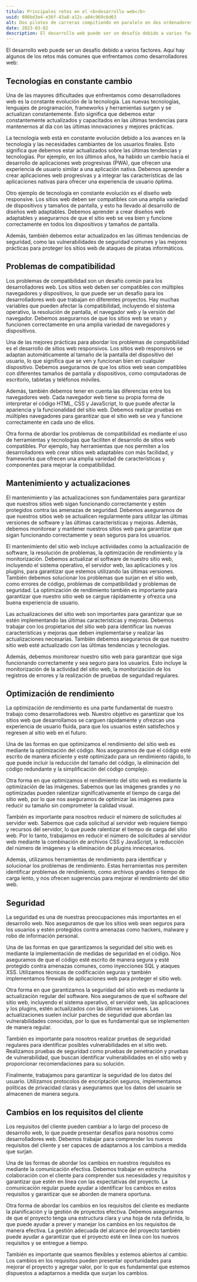 ```yaml
---
titulo: Principales retos en el <b>desarrollo web</b>
uuid: 086bd3e4-e36f-43a8-a12c-a04c969c6d63
alt: Dos pilotos de carreras compitiendo en paralelo en dos ordenadores
date: 2023-03-02
description: El desarrollo web puede ser un desafío debido a varios factores. Aquí hay algunos de los retos más comunes que enfrentamos como desarrolladores web.
---
```


El desarrollo web puede ser un desafío debido a varios factores. Aquí hay algunos de los retos más comunes que enfrentamos como desarrolladores web:

## Tecnologías en constante cambio

Una de las mayores dificultades que enfrentamos como desarrolladores web es la constante evolución de la tecnología. Las nuevas tecnologías, lenguajes de programación, frameworks y herramientas surgen y se actualizan constantemente. Esto significa que debemos estar constantemente actualizados y capacitados en las últimas tendencias para mantenernos al día con las últimas innovaciones y mejores prácticas.

La tecnología web está en constante evolución debido a los avances en la tecnología y las necesidades cambiantes de los usuarios finales. Esto significa que debemos estar actualizados sobre las últimas tendencias y tecnologías. Por ejemplo, en los últimos años, ha habido un cambio hacia el desarrollo de aplicaciones web progresivas (PWA), que ofrecen una experiencia de usuario similar a una aplicación nativa. Debemos aprender a crear aplicaciones web progresivas y a integrar las características de las aplicaciones nativas para ofrecer una experiencia de usuario óptima.

Otro ejemplo de tecnología en constante evolución es el diseño web responsive. Los sitios web deben ser compatibles con una amplia variedad de dispositivos y tamaños de pantalla, y esto ha llevado al desarrollo de diseños web adaptables. Debemos aprender a crear diseños web adaptables y asegurarnos de que el sitio web se vea bien y funcione correctamente en todos los dispositivos y tamaños de pantalla.

Además, también debemos estar actualizados en las últimas tendencias de seguridad, como las vulnerabilidades de seguridad comunes y las mejores prácticas para proteger los sitios web de ataques de piratas informáticos.

## Problemas de compatibilidad

Los problemas de compatibilidad son un desafío común para los desarrolladores web. Los sitios web deben ser compatibles con múltiples navegadores y dispositivos, lo que puede ser un desafío para los desarrolladores web que trabajan en diferentes proyectos. Hay muchas variables que pueden afectar la compatibilidad, incluyendo el sistema operativo, la resolución de pantalla, el navegador web y la versión del navegador. Debemos asegurarnos de que los sitios web se vean y funcionen correctamente en una amplia variedad de navegadores y dispositivos.

Una de las mejores prácticas para abordar los problemas de compatibilidad es el desarrollo de sitios web responsivos. Los sitios web responsivos se adaptan automáticamente al tamaño de la pantalla del dispositivo del usuario, lo que significa que se ven y funcionan bien en cualquier dispositivo. Debemos asegurarnos de que los sitios web sean compatibles con diferentes tamaños de pantalla y dispositivos, como computadoras de escritorio, tabletas y teléfonos móviles.

Además, también debemos tener en cuenta las diferencias entre los navegadores web. Cada navegador web tiene su propia forma de interpretar el código HTML, CSS y JavaScript, lo que puede afectar la apariencia y la funcionalidad del sitio web. Debemos realizar pruebas en múltiples navegadores para garantizar que el sitio web se vea y funcione correctamente en cada uno de ellos.

Otra forma de abordar los problemas de compatibilidad es mediante el uso de herramientas y tecnologías que faciliten el desarrollo de sitios web compatibles. Por ejemplo, hay herramientas que nos permiten a los desarrolladores web crear sitios web adaptables con más facilidad, y frameworks que ofrecen una amplia variedad de características y componentes para mejorar la compatibilidad.

## Mantenimiento y actualizaciones

El mantenimiento y las actualizaciones son fundamentales para garantizar que nuestros sitios web sigan funcionando correctamente y estén protegidos contra las amenazas de seguridad. Debemos asegurarnos de que nuestros sitios web se actualicen regularmente para utilizar las últimas versiones de software y las últimas características y mejoras. Además, debemos monitorear y mantener nuestros sitios web para garantizar que sigan funcionando correctamente y sean seguros para los usuarios.

El mantenimiento del sitio web incluye actividades como la actualización de software, la resolución de problemas, la optimización de rendimiento y la monitorización. Debemos actualizar el software de nuestro sitio web, incluyendo el sistema operativo, el servidor web, las aplicaciones y los plugins, para garantizar que estemos utilizando las últimas versiones. También debemos solucionar los problemas que surjan en el sitio web, como errores de código, problemas de compatibilidad y problemas de seguridad. La optimización de rendimiento también es importante para garantizar que nuestro sitio web se cargue rápidamente y ofrezca una buena experiencia de usuario.

Las actualizaciones del sitio web son importantes para garantizar que se estén implementando las últimas características y mejoras. Debemos trabajar con los propietarios del sitio web para identificar las nuevas características y mejoras que deben implementarse y realizar las actualizaciones necesarias. También debemos asegurarnos de que nuestro sitio web esté actualizado con las últimas tendencias y tecnologías.

Además, debemos monitorear nuestro sitio web para garantizar que siga funcionando correctamente y sea seguro para los usuarios. Esto incluye la monitorización de la actividad del sitio web, la monitorización de los registros de errores y la realización de pruebas de seguridad regulares.

## Optimización de rendimiento

La optimización de rendimiento es una parte fundamental de nuestro trabajo como desarrolladores web. Nuestro objetivo es garantizar que los sitios web que desarrollamos se carguen rápidamente y ofrezcan una experiencia de usuario fluida, para que los usuarios estén satisfechos y regresen al sitio web en el futuro.

Una de las formas en que optimizamos el rendimiento del sitio web es mediante la optimización del código. Nos aseguramos de que el código esté escrito de manera eficiente y esté optimizado para un rendimiento rápido, lo que puede incluir la reducción del tamaño del código, la eliminación del código redundante y la simplificación del código complejo.

Otra forma en que optimizamos el rendimiento del sitio web es mediante la optimización de las imágenes. Sabemos que las imágenes grandes y no optimizadas pueden ralentizar significativamente el tiempo de carga del sitio web, por lo que nos aseguramos de optimizar las imágenes para reducir su tamaño sin comprometer la calidad visual.

También es importante para nosotros reducir el número de solicitudes al servidor web. Sabemos que cada solicitud al servidor web requiere tiempo y recursos del servidor, lo que puede ralentizar el tiempo de carga del sitio web. Por lo tanto, trabajamos en reducir el número de solicitudes al servidor web mediante la combinación de archivos CSS y JavaScript, la reducción del número de imágenes y la eliminación de plugins innecesarios.

Además, utilizamos herramientas de rendimiento para identificar y solucionar los problemas de rendimiento. Estas herramientas nos permiten identificar problemas de rendimiento, como archivos grandes o tiempo de carga lento, y nos ofrecen sugerencias para mejorar el rendimiento del sitio web.

## Seguridad

La seguridad es una de nuestras preocupaciones más importantes en el desarrollo web. Nos aseguramos de que los sitios web sean seguros para los usuarios y estén protegidos contra amenazas como hackers, malware y robo de información personal.

Una de las formas en que garantizamos la seguridad del sitio web es mediante la implementación de medidas de seguridad en el código. Nos aseguramos de que el código esté escrito de manera segura y esté protegido contra amenazas comunes, como inyecciones SQL y ataques XSS. Utilizamos técnicas de codificación seguras y también implementamos firewalls de aplicaciones web para proteger el sitio web.

Otra forma en que garantizamos la seguridad del sitio web es mediante la actualización regular del software. Nos aseguramos de que el software del sitio web, incluyendo el sistema operativo, el servidor web, las aplicaciones y los plugins, estén actualizados con las últimas versiones. Las actualizaciones suelen incluir parches de seguridad que abordan las vulnerabilidades conocidas, por lo que es fundamental que se implementen de manera regular.

También es importante para nosotros realizar pruebas de seguridad regulares para identificar posibles vulnerabilidades en el sitio web. Realizamos pruebas de seguridad como pruebas de penetración y pruebas de vulnerabilidad, que buscan identificar vulnerabilidades en el sitio web y proporcionar recomendaciones para su solución.

Finalmente, trabajamos para garantizar la seguridad de los datos del usuario. Utilizamos protocolos de encriptación seguros, implementamos políticas de privacidad claras y aseguramos que los datos del usuario se almacenen de manera segura.

## Cambios en los requisitos del cliente

Los requisitos del cliente pueden cambiar a lo largo del proceso de desarrollo web, lo que puede presentar desafíos para nosotros como desarrolladores web. Debemos trabajar para comprender los nuevos requisitos del cliente y ser capaces de adaptarnos a los cambios a medida que surjan.

Una de las formas de abordar los cambios en nuestros requisitos es mediante la comunicación efectiva. Debemos trabajar en estrecha colaboración con el cliente para comprender sus necesidades y requisitos y garantizar que estén en línea con las expectativas del proyecto. La comunicación regular puede ayudar a identificar los cambios en estos requisitos y garantizar que se aborden de manera oportuna.

Otra forma de abordar los cambios en los requisitos del cliente es mediante la planificación y la gestión de proyectos efectiva. Debemos asegurarnos de que el proyecto tenga una estructura clara y una hoja de ruta definida, lo que puede ayudar a prever y manejar los cambios en los requisitos de manera efectiva. La gestión adecuada del alcance del proyecto también puede ayudar a garantizar que el proyecto esté en línea con los nuevos requisitos y se entregue a tiempo.

También es importante que seamos flexibles y estemos abiertos al cambio. Los cambios en los requisitos pueden presentar oportunidades para mejorar el proyecto y agregar valor, por lo que es fundamental que estemos dispuestos a adaptarnos a medida que surjan los cambios.
